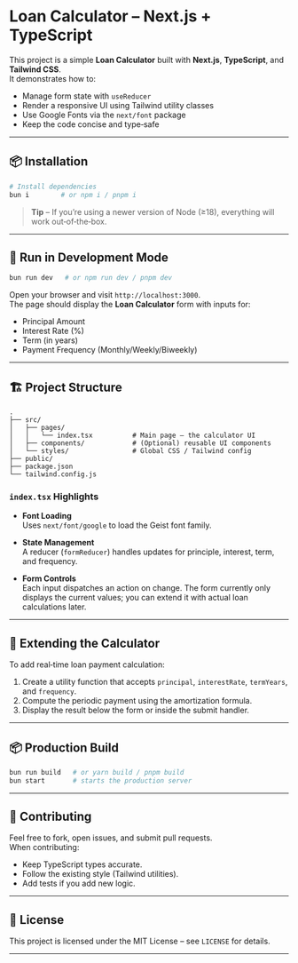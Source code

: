 # Loan Calculator – Next.js + TypeScript

This project is a simple **Loan Calculator** built with **Next.js**, **TypeScript**, and **Tailwind CSS**.  
It demonstrates how to:

- Manage form state with `useReducer`
- Render a responsive UI using Tailwind utility classes
- Use Google Fonts via the `next/font` package
- Keep the code concise and type‑safe

---

## 📦 Installation

```bash
# Install dependencies
bun i        # or npm i / pnpm i
```

> **Tip** – If you’re using a newer version of Node (≥18), everything will work out‑of‑the‑box.

---

## 🚀 Run in Development Mode

```bash
bun run dev   # or npm run dev / pnpm dev
```

Open your browser and visit `http://localhost:3000`.  
The page should display the **Loan Calculator** form with inputs for:

- Principal Amount
- Interest Rate (%)
- Term (in years)
- Payment Frequency (Monthly/Weekly/Biweekly)

---

## 🏗️ Project Structure

```
.
├── src/
│   ├── pages/
│   │   └── index.tsx          # Main page – the calculator UI
│   ├── components/            # (Optional) reusable UI components
│   └── styles/                # Global CSS / Tailwind config
├── public/
├── package.json
└── tailwind.config.js
```

### `index.tsx` Highlights

- **Font Loading**  
  Uses `next/font/google` to load the Geist font family.

- **State Management**  
  A reducer (`formReducer`) handles updates for principle, interest, term, and frequency.

- **Form Controls**  
  Each input dispatches an action on change. The form currently only displays the current values; you can extend it with actual loan calculations later.

---

## 🧪 Extending the Calculator

To add real‑time loan payment calculation:

1. Create a utility function that accepts `principal`, `interestRate`, `termYears`, and `frequency`.
2. Compute the periodic payment using the amortization formula.
3. Display the result below the form or inside the submit handler.

---

## 📦 Production Build

```bash
bun run build   # or yarn build / pnpm build
bun start       # starts the production server
```

---

## 🤝 Contributing

Feel free to fork, open issues, and submit pull requests.  
When contributing:

- Keep TypeScript types accurate.
- Follow the existing style (Tailwind utilities).
- Add tests if you add new logic.

---

## 📜 License

This project is licensed under the MIT License – see `LICENSE` for details.

---